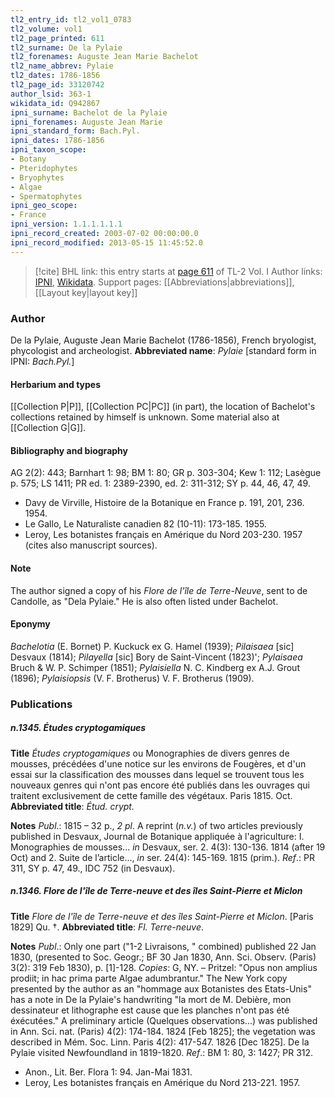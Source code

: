 ```yaml
---
tl2_entry_id: tl2_vol1_0783
tl2_volume: vol1
tl2_page_printed: 611
tl2_surname: De la Pylaie
tl2_forenames: Auguste Jean Marie Bachelot
tl2_name_abbrev: Pylaie
tl2_dates: 1786-1856
tl2_page_id: 33120742
author_lsid: 363-1
wikidata_id: Q942867
ipni_surname: Bachelot de la Pylaie
ipni_forenames: Auguste Jean Marie
ipni_standard_form: Bach.Pyl.
ipni_dates: 1786-1856
ipni_taxon_scope: 
- Botany
- Pteridophytes
- Bryophytes
- Algae
- Spermatophytes
ipni_geo_scope: 
- France
ipni_version: 1.1.1.1.1.1
ipni_record_created: 2003-07-02 00:00:00.0
ipni_record_modified: 2013-05-15 11:45:52.0
---
```


> [!cite] BHL link: this entry starts at [page 611](https://www.biodiversitylibrary.org/page/33120742) of TL-2 Vol. I
> Author links: [IPNI](https://www.ipni.org/a/363-1), [Wikidata](https://www.wikidata.org/wiki/Q942867). Support pages: [[Abbreviations|abbreviations]], [[Layout key|layout key]]

### Author

De la Pylaie, Auguste Jean Marie Bachelot (1786-1856), French bryologist, phycologist and archeologist. 
**Abbreviated name**: *Pylaie* \[standard form in IPNI: *Bach.Pyl.*\]

#### Herbarium and types

[[Collection P|P]], [[Collection PC|PC]] (in part), the location of Bachelot's collections retained by himself is unknown. Some material also at [[Collection G|G]].

#### Bibliography and biography

AG 2(2): 443; Barnhart 1: 98; BM 1: 80; GR p. 303-304; Kew 1: 112; Lasègue p. 575; LS 1411; PR ed. 1: 2389-2390, ed. 2: 311-312; SY p. 44, 46, 47, 49.
- Davy de Virville, Histoire de la Botanique en France p. 191, 201, 236. 1954.
- Le Gallo, Le Naturaliste canadien 82 (10-11): 173-185. 1955.
- Leroy, Les botanistes français en Amérique du Nord 203-230. 1957 (cites also manuscript sources).

#### Note

The author signed a copy of his *Flore de l'île de Terre-Neuve*, sent to de Candolle, as "Dela Pylaie." He is also often listed under Bachelot.

#### Eponymy

*Bachelotia* (E. Bornet) P. Kuckuck ex G. Hamel (1939); *Pilaisaea* \[sic\] Desvaux (1814); *Pilayella* \[sic\] Bory de Saint-Vincent (1823)'; *Pylaisaea* Bruch & W. P. Schimper (1851); *Pylaisiella* N. C. Kindberg ex A.J. Grout (1896); *Pylaisiopsis* (V. F. Brotherus) V. F. Brotherus (1909).

### Publications

##### n.1345. Études cryptogamiques

**Title**
*Études cryptogamiques* ou Monographies de divers genres de mousses, précédées d'une notice sur les environs de Fougères, et d'un essai sur la classification des mousses dans lequel se trouvent tous les nouveaux genres qui n'ont pas encore été publiés dans les ouvrages qui traitent exclusivement de cette famille des végétaux. Paris 1815. Oct.
**Abbreviated title**: *Étud. crypt.*

**Notes**
*Publ*.: 1815 – 32 p., *2 pl*. A reprint (*n.v.*) of two articles previously published in Desvaux, Journal de Botanique appliquée à l'agriculture: I. Monographies de mousses... *in* Desvaux, ser. 2. 4(3): 130-136. 1814 (after 19 Oct) and 2. Suite de l’article..., *in* ser. 24(4): 145-169. 1815 (prim.).
*Ref*.: PR 311, SY p. 47, 49., IDC 752 (in Desvaux).

##### n.1346. Flore de l'île de Terre-neuve et des îles Saint-Pierre et Miclon

**Title**
*Flore de l'île de Terre-neuve et des îles Saint-Pierre et Miclon*. \[Paris 1829\] Qu. †.
**Abbreviated title**: *Fl. Terre-neuve*.

**Notes**
*Publ*.: Only one part ("1-2 Livraisons, " combined) published 22 Jan 1830, (presented to Soc. Geogr.; BF 30 Jan 1830, Ann. Sci. Observ. (Paris) 3(2): 319 Feb 1830), p. \[1\]-128. *Copies*: G, NY. – Pritzel: "Opus non amplius prodiit; in hac prima parte Algae adumbrantur." The New York copy presented by the author as an "hommage aux Botanistes des Etats-Unis" has a note in De la Pylaie's handwriting "la mort de M. Debière, mon dessinateur et lithographe est cause que les planches n'ont pas été éxécutées." A preliminary article (Quelques observations...) was published in Ann. Sci. nat. (Paris) 4(2): 174-184. 1824 \[Feb 1825\]; the vegetation was described in Mém. Soc. Linn. Paris 4(2): 417-547. 1826 \[Dec 1825\]. De la Pylaie visited Newfoundland in 1819-1820.
*Ref*.: BM 1: 80, 3: 1427; PR 312.
- Anon., Lit. Ber. Flora 1: 94. Jan-Mai 1831.
- Leroy, Les botanistes français en Amérique du Nord 213-221. 1957.

